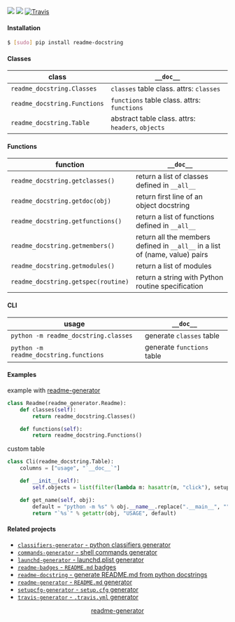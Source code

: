 <!--
https://pypi.org/project/readme-generator/
-->

[![](https://img.shields.io/pypi/pyversions/readme-docstring.svg?longCache=True)](https://pypi.org/project/readme-docstring/)
[![](https://img.shields.io/pypi/v/readme-docstring.svg?maxAge=3600)](https://pypi.org/project/readme-docstring/)
[![Travis](https://api.travis-ci.org/looking-for-a-job/readme-docstring.py.svg?branch=master)](https://travis-ci.org/looking-for-a-job/readme-docstring.py/)

#### Installation
```bash
$ [sudo] pip install readme-docstring
```

#### Classes
class|`__doc__`
-|-
`readme_docstring.Classes` |`classes` table class. attrs: `classes`
`readme_docstring.Functions` |`functions` table class. attrs: `functions`
`readme_docstring.Table` |abstract table class. attrs: `headers`, `objects`

#### Functions
function|`__doc__`
-|-
`readme_docstring.getclasses()` |return a list of classes defined in `__all__`
`readme_docstring.getdoc(obj)` |return first line of an object docstring
`readme_docstring.getfunctions()` |return a list of functions defined in `__all__`
`readme_docstring.getmembers()` |return all the members defined in `__all__` in a list of (name, value) pairs
`readme_docstring.getmodules()` |return a list of modules
`readme_docstring.getspec(routine)` |return a string with Python routine specification

#### CLI
usage|`__doc__`
-|-
`python -m readme_docstring.classes` |generate `classes` table
`python -m readme_docstring.functions` |generate `functions` table

#### Examples
example with [readme-generator](https://pypi.org/project/readme-generator/)
```python
class Readme(readme_generator.Readme):
    def classes(self):
        return readme_docstring.Classes()

    def functions(self):
        return readme_docstring.Functions()
```

custom table
```python
class Cli(readme_docstring.Table):
    columns = ["usage", "`__doc__`"]

    def __init__(self):
        self.objects = list(filter(lambda m: hasattr(m, "click"), setupcfg.getmodules()))

    def get_name(self, obj):
        default = "python -m %s" % obj.__name__.replace(".__main__", "")
        return "`%s`" % getattr(obj, "USAGE", default)
```

#### Related projects
+   [`classifiers-generator` - python classifiers generator](https://pypi.org/project/classifiers-generator/)
+   [`commands-generator` - shell commands generator](https://pypi.org/project/commands-generator/)
+   [`launchd-generator` - launchd.plist generator](https://pypi.org/project/launchd-generator/)
+   [`readme-badges` - `README.md` badges](https://pypi.org/project/readme-badges/)
+   [`readme-docstring` - generate README.md from python docstrings](https://pypi.org/project/readme-docstring/)
+   [`readme-generator` - `README.md` generator](https://pypi.org/project/readme-generator/)
+   [`setupcfg-generator` - `setup.cfg` generator](https://pypi.org/project/setupcfg-generator/)
+   [`travis-generator` - `.travis.yml` generator](https://pypi.org/project/travis-generator/)

<p align="center">
    <a href="https://pypi.org/project/readme-generator/">readme-generator</a>
</p>